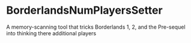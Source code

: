 # BorderlandsNumPlayersSetter
A memory-scanning tool that tricks Borderlands 1, 2, and the Pre-sequel into thinking there additional players
